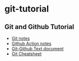 # git-tutorial
## Git and Github Tutorial
  - [Git notes](https://github.com/pramit026/git-tutorial/blob/main/git.pdf)
  - [Github Action notes](https://github.com/pramit026/git-tutorial/blob/main/GitHub-actions.pdf)
  - [Git-Github Text document](https://github.com/pramit026/git-tutorial/blob/main/git-github-tutorial.txt)
  - [Git Cheatsheet](https://github.com/pramit026/git-tutorial/blob/main/git-cheat-sheet-education.pdf)
